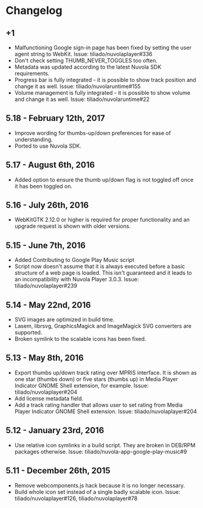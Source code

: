 Changelog
=========

+1
--

  * Malfunctioning Google sign-in page has been fixed by setting the user agent string to WebKit.
    Issue: tiliado/nuvolaplayer#336
  * Don't check setting THUMB_NEVER_TOGGLES too often.
  * Metadata was updated according to the latest Nuvola SDK requirements.
  * Progress bar is fully integrated - it is possible to show track position and change it as well.
    Issue: tiliado/nuvolaruntime#155
  * Volume management is fully integrated - it is possible to show volume and change it as well.
    Issue: tiliado/nuvolaruntime#22

5.18 - February 12th, 2017
--------------------------

  * Improve wording for thumbs-up/down preferences for ease of understanding.
  * Ported to use Nuvola SDK.
  
5.17 - August 6th, 2016
-----------------------

  * Added option to ensure the thumb up/down flag is not toggled off once it has been toggled on.
  
5.16 - July 26th, 2016 
----------------------

  * WebKitGTK 2.12.0 or higher is required for proper functionality and an upgrade request is shown with older versions.

5.15 - June 7th, 2016
---------------------

  * Added Contributing to Google Play Music script
  * Script now doesn't assume that it is always executed before a basic structure of a web page is loaded. This isn't
    guaranteed and it leads to an incompatibility with Nuvola Player 3.0.3. Issue: tiliado/nuvolaplayer#239

5.14 - May 22nd, 2016
---------------------

  * SVG images are optimized in build time.
  * Lasem, librsvg, GraphicsMagick and ImageMagick SVG converters are supported.
  * Broken symlink to the scalable icons has been fixed.
  
5.13 - May 8th, 2016
--------------------

  * Export thumbs up/down track rating over MPRIS interface. It is shown as one star (thumbs down) or five stars
    (thumbs up) in Media Player Indicator GNOME Shell extension, for example. Issue: tiliado/nuvolaplayer#204
  * Add license metadata field.
  * Add a track rating handler that allows user to set rating from Media Player Indicator GNOME Shell extension.
    Issue: tiliado/nuvolaplayer#204

5.12 - January 23rd, 2016
-------------------------

  * Use relative icon symlinks in a build script. They are broken in DEB/RPM packages otherwise.
    Issue: tiliado/nuvola-app-google-play-music#9

5.11 - December 26th, 2015
--------------------------

  * Remove webcomponents.js hack because it is no longer necessary.
  * Build whole icon set instead of a single badly scalable icon.
    Issue: tiliado/nuvolaplayer#126, tiliado/nuvolaplayer#78
